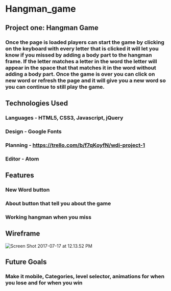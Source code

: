 # Hangman_game

## Project one: Hangman Game

### Once the page is loaded players can start the game by clicking on the keyboard with every letter that is clicked it will let you know if you missed by adding a body part to the hangman frame. If the letter matches a letter in the word the letter will appear in the space that that matches it in the word without adding a body part. Once the game is over you can click on new word or refresh the page and it will give you a new word so you can continue to still play the game.

## Technologies Used

### Languages - HTML5, CSS3, Javascript, jQuery

### Design - Google Fonts

### Planning - https://trello.com/b/f7qKoyfN/wdi-project-1

### Editor - Atom

## Features

### New Word button

### About button that tell you about the game

### Working hangman when you miss

## Wireframe
 ![Screen Shot 2017-07-17 at 12.13.52 PM]()
## Future Goals
### Make it mobile, Categories, level selector, animations for when you lose and for when you win
